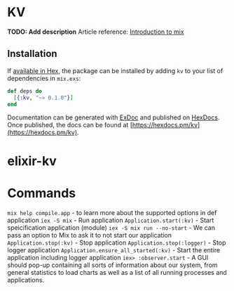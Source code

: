 # KV

**TODO: Add description**
Article reference: [Introduction to mix](http://elixir-lang.org/getting-started/mix-otp/introduction-to-mix.html)

## Installation

If [available in Hex](https://hex.pm/docs/publish), the package can be installed
by adding `kv` to your list of dependencies in `mix.exs`:

```elixir
def deps do
  [{:kv, "~> 0.1.0"}]
end
```

Documentation can be generated with [ExDoc](https://github.com/elixir-lang/ex_doc)
and published on [HexDocs](https://hexdocs.pm). Once published, the docs can
be found at [https://hexdocs.pm/kv](https://hexdocs.pm/kv).

# elixir-kv

# Commands
`mix help compile.app` - to learn more about the supported options in def application
`iex -S mix` - Run application
`Application.start(:kv)` - Start speicification application (module)
`iex -S mix run --no-start` - We can pass an option to Mix to ask it to not start our application
`Application.stop(:kv)` - Stop application
`Application.stop(:logger)` - Stop logger application
`Application.ensure_all_started(:kv)` - Start the entire application including logger application
`iex> :observer.start` - A GUI should pop-up containing all sorts of information about our system, from general statistics to load charts as well as a list of all running processes and applications.